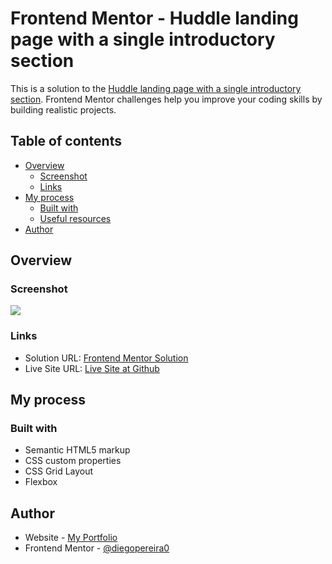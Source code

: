 # Frontend Mentor - Huddle landing page with a single introductory section

This is a solution to the [Huddle landing page with a single introductory section](https://www.frontendmentor.io/challenges/huddle-landing-page-with-a-single-introductory-section-B_2Wvxgi0). Frontend Mentor challenges help you improve your coding skills by building realistic projects.

## Table of contents

- [Overview](#overview)
  - [Screenshot](#screenshot)
  - [Links](#links)
- [My process](#my-process)
  - [Built with](#built-with)
  - [Useful resources](#useful-resources)
- [Author](#author)

## Overview

### Screenshot

![](./huddle-landing-page-screenshot-png)

### Links

- Solution URL: [Frontend Mentor Solution](https://www.frontendmentor.io/solutions/profile-card-component-main-gNsv1e-eO_)
- Live Site URL: [Live Site at Github](https://github.com/diegopereira0/3-column-preview-card-component)

## My process

### Built with

- Semantic HTML5 markup
- CSS custom properties
- CSS Grid Layout
- Flexbox

## Author

- Website - [My Portfolio](https://dribbble.com/diego-pereira)
- Frontend Mentor - [@diegopereira0](https://www.frontendmentor.io/profile/diegopereira0)
